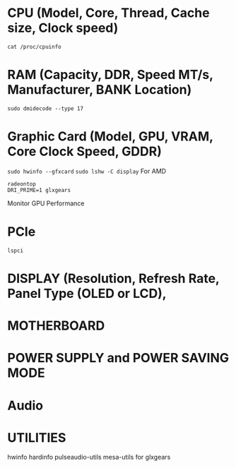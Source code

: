 # CPU (Model, Core, Thread, Cache size, Clock speed)

`cat /proc/cpuinfo`

# RAM (Capacity, DDR, Speed MT/s, Manufacturer, BANK Location)

`sudo dmidecode --type 17`

# Graphic Card (Model, GPU, VRAM, Core Clock Speed, GDDR)
`sudo hwinfo --gfxcard`
`sudo lshw -C display`
For AMD
```
radeontop
DRI_PRIME=1 glxgears
```

Monitor GPU Performance 

# PCIe

`lspci`

# DISPLAY (Resolution, Refresh Rate, Panel Type (OLED or LCD), 

# MOTHERBOARD

# POWER SUPPLY and POWER SAVING MODE



# Audio

# UTILITIES
hwinfo
hardinfo
pulseaudio-utils
mesa-utils for glxgears
